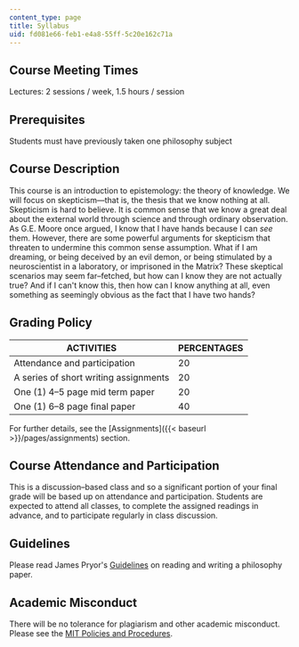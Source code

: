 ```yaml
---
content_type: page
title: Syllabus
uid: fd081e66-feb1-e4a8-55ff-5c20e162c71a
---
```


Course Meeting Times
--------------------

Lectures: 2 sessions / week, 1.5 hours / session

Prerequisites
-------------

Students must have previously taken one philosophy subject

Course Description
------------------

This course is an introduction to epistemology: the theory of knowledge. We will focus on skepticism—that is, the thesis that we know nothing at all. Skepticism is hard to believe. It is common sense that we know a great deal about the external world through science and through ordinary observation. As G.E. Moore once argued, I know that I have hands because I can _see_ them. However, there are some powerful arguments for skepticism that threaten to undermine this common sense assumption. What if I am dreaming, or being deceived by an evil demon, or being stimulated by a neuroscientist in a laboratory, or imprisoned in the Matrix? These skeptical scenarios may seem far–fetched, but how can I know they are not actually true? And if I can't know this, then how can I know anything at all, even something as seemingly obvious as the fact that I have two hands?

Grading Policy
--------------

| ACTIVITIES | PERCENTAGES |
| --- | --- |
| Attendance and participation | 20 |
| A series of short writing assignments | 20 |
| One (1) 4–5 page mid term paper | 20 |
| One (1) 6–8 page final paper | 40 

For further details, see the [Assignments]({{< baseurl >}}/pages/assignments) section.

Course Attendance and Participation
-----------------------------------

This is a discussion–based class and so a significant portion of your final grade will be based up on attendance and participation. Students are expected to attend all classes, to complete the assigned readings in advance, and to participate regularly in class discussion.

Guidelines
----------

Please read James Pryor's [Guidelines](http://www.jimpryor.net/teaching/index.html) on reading and writing a philosophy paper.

Academic Misconduct
-------------------

There will be no tolerance for plagiarism and other academic misconduct. Please see the [MIT Policies and Procedures](http://web.mit.edu/policies/10/10.2.html).